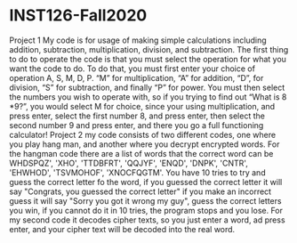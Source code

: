# INST126-Fall2020
Project 1
My code is for usage of making simple calculations including addition, subtraction, multiplication, division, and subtraction. The first thing to do to operate the code is that you must select the operation for what you want the code to do. To do that, you must first enter your choice of operation A, S, M, D, P. “M” for multiplication, “A” for addition, “D”, for division, “S” for subtraction, and finally “P” for power. You must then select the numbers you wish to operate with, so if you trying to find out “What is 8 *9?”, you  would select M for choice, since your using multiplication, and press enter,  select the first number 8, and press enter, then select the second number 9 and press enter, and there you go a full functioning calculator!
Project 2 my code consists of two different codes, one where you play hang man, and another where you decrypt encrypted words. For the hangman code there are a list of words that the correct word can be WHDSPQZ', 'XHO', 'TTDBFRT', 'QQJYF', 'ENQD', 'DNPK', 'CNTR', 'EHWHOD', 'TSVMOHOF', 'XNOCFQGTM'. You have 10 tries to try and guess the correct letter fo the word, if you guessed the correct letter it will say "Congrats, you guessed the correct letter" if you make an incorrect guess it will say "Sorry you got it wrong my guy", guess the correct letters you win, if you cannot do it in 10 tries, the program stops and you lose. For my second code it decodes cipher texts, so you just enter a word, ad press enter, and your cipher text will be decoded into the real word.
